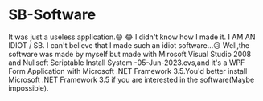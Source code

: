 # SB-Software
It was just a useless application.😅
😂 I didn't know how I made it.
I AM AN IDIOT / SB.
I can't believe that I made such an idiot software...😥
Well,the software was made by myself but made with Mirosoft Visual Studio 2008 and Nullsoft Scriptable Install System -05-Jun-2023.cvs,and it's a WPF Form Application with Microsoft .NET Framework 3.5.You'd better install Microsoft .NET Framework 3.5 if you are interested in the software(Maybe impossible).
